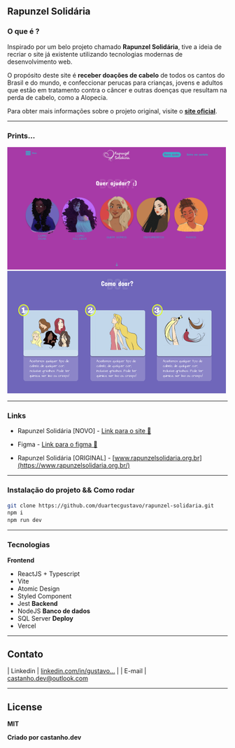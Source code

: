 ## Rapunzel Solidária

### O que é ?

Inspirado por um belo projeto chamado **Rapunzel Solidária**, tive a ideia de recriar o site já existente utilizando tecnologias modernas de desenvolvimento web.

O propósito deste site é **receber doações de cabelo** de todos os cantos do Brasil e do mundo, e confeccionar perucas para crianças, jovens e adultos que estão em tratamento contra o câncer e outras doenças que resultam na perda de cabelo, como a Alopecia.

Para obter mais informações sobre o projeto original, visite o [**site oficial**](https://www.rapunzelsolidaria.org.br/).

---

### Prints...

<img src="/public/print_home.png" width="500" height="280" alt="Print da área de links">
<img src="/public/print_doar.png" width="500" height="280" alt="Print pagina de doar cabelo">

---

### Links

- Rapunzel Solidária [NOVO] - [Link para o site 🚀](https://rapunzel-solidaria.vercel.app/)

- Figma - [Link para o figma 📱](https://www.google.com.br)

- Rapunzel Solidária [ORIGINAL] - [www.rapunzelsolidaria.org.br](https://www.rapunzelsolidaria.org.br/)

---

### Instalação do projeto && Como rodar

```sh
git clone https://github.com/duartecgustavo/rapunzel-solidaria.git 
npm i
npm run dev
```

---

### Tecnologias

**Frontend**
- ReactJS + Typescript
- Vite
- Atomic Design
- Styled Component
- Jest
**Backend**
- NodeJS
**Banco de dados**
- SQL Server
**Deploy**
- Vercel
---

## Contato

| Linkedin | [linkedin.com/in/gustavo...](https://www.linkedin.com/in/gustavo-castanho-duarte-578127160) |
| E-mail | [castanho.dev@outlook.com](castanho.dev@outlook.com)

---

## License
**MIT**

**Criado por castanho.dev**
